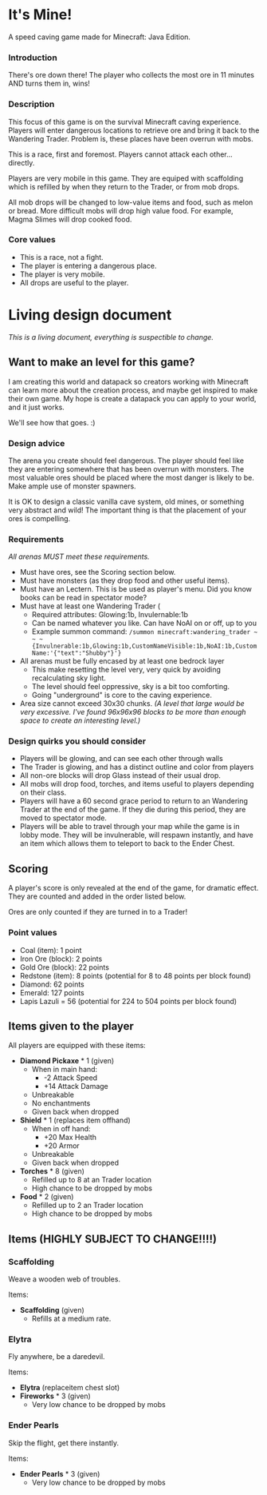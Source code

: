 # It's Mine!
A speed caving game made for Minecraft: Java Edition.

### Introduction
There's ore down there! The player who collects the most ore in 11 minutes AND turns them in, wins! 

### Description
This focus of this game is on the survival Minecraft caving experience. Players will enter dangerous locations to retrieve ore and bring it back to the Wandering Trader. Problem is, these places have been overrun with mobs.

This is a race, first and foremost. Players cannot attack each other... directly.

Players are very mobile in this game. They are equiped with scaffolding which is refilled by when they return to the Trader, or from mob drops.

All mob drops will be changed to low-value items and food, such as melon or bread. More difficult mobs will drop high value food. For example, Magma Slimes will drop cooked food.

### Core values
- This is a race, not a fight.
- The player is entering a dangerous place.
- The player is very mobile.
- All drops are useful to the player.

# Living design document

_This is a living document, everything is suspectible to change._

## Want to make an level for this game?
I am creating this world and datapack so creators working with Minecraft can learn more about the creation process, and maybe get inspired to make their own game. My hope is create a datapack you can apply to your world, and it just works.

We'll see how that goes. :)

### Design advice
The arena you create should feel dangerous. The player should feel like they are entering somewhere that has been overrun with monsters. The most valuable ores should be placed where the most danger is likely to be. Make ample use of monster spawners.

It is OK to design a classic vanilla cave system, old mines, or something very abstract and wild! The important thing is that the placement of your ores is compelling.

### Requirements
_All arenas MUST meet these requirements._
- Must have ores, see the Scoring section below.
- Must have monsters (as they drop food and other useful items).
- Must have an Lectern. This is be used as player's menu. Did you know books can be read in spectator mode?
- Must have at least one Wandering Trader (
	- Required attributes: Glowing:1b, Invulernable:1b
	- Can be named whatever you like. Can have NoAI on or off, up to you
	- Example summon command: ```/summon minecraft:wandering_trader ~ ~ ~ {Invulnerable:1b,Glowing:1b,CustomNameVisible:1b,NoAI:1b,CustomName:'{"text":"Shubby"}'}```
- All arenas must be fully encased by at least one bedrock layer
	- This make resetting the level very, very quick by avoiding recalculating sky light.
	- The level should feel oppressive, sky is a bit too comforting.
	- Going "underground" is core to the caving experience.
- Area size cannot exceed 30x30 chunks. _(A level that large would be very excessive. I've found 96x96x96 blocks to be more than enough space to create an interesting level.)_


### Design quirks you should consider
- Players will be glowing, and can see each other through walls
- The Trader is glowing, and has a distinct outline and color from players
- All non-ore blocks will drop Glass instead of their usual drop.
- All mobs will drop food, torches, and items useful to players depending on their class.
- Players will have a 60 second grace period to return to an Wandering Trader at the end of the game. If they die during this period, they are moved to spectator mode.
- Players will be able to travel through your map while the game is in lobby mode. They will be invulnerable, will respawn instantly, and have an item which allows them to teleport to back to the Ender Chest.

## Scoring
A player's score is only revealed at the end of the game, for dramatic effect. They are counted and added in the order listed below.

Ores are only counted if they are turned in to a Trader!

### Point values
- Coal (item): 1 point
- Iron Ore (block): 2 points
- Gold Ore (block): 22 points
- Redstone (item): 8 points (potential for 8 to 48 points per block found)
- Diamond: 62 points
- Emerald: 127 points
- Lapis Lazuli = 56 (potential for 224 to 504 points per block found)

## Items given to the player

All players are equipped with these items:

- **Diamond Pickaxe** * 1 (given)
	- When in main hand:
		- -2 Attack Speed
		- +14 Attack Damage
	- Unbreakable
	- No enchantments
	- Given back when dropped
- **Shield** * 1 (replaces item offhand)
	- When in off hand:
		- +20 Max Health
		- +20 Armor
	- Unbreakable
	- Given back when dropped
- **Torches** * 8 (given)
	- Refilled up to 8 at an Trader location
	- High chance to be dropped by mobs
- **Food** * 2 (given)
	- Refilled up to 2 an Trader location
	- High chance to be dropped by mobs


## Items (HIGHLY SUBJECT TO CHANGE!!!!)

### Scaffolding
Weave a wooden web of troubles.

Items:
- **Scaffolding** (given)
	- Refills at a medium rate.

### Elytra
Fly anywhere, be a daredevil.

Items:
- **Elytra** (replaceitem chest slot)
- **Fireworks** * 3 (given)
	- Very low chance to be dropped by mobs

### Ender Pearls
Skip the flight, get there instantly.

Items:
- **Ender Pearls** * 3 (given)
	- Very low chance to be dropped by mobs
